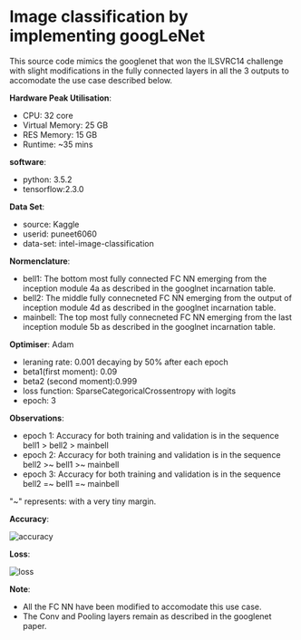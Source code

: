# Image classification by implementing googLeNet

This source code mimics the googlenet that won the ILSVRC14 challenge with slight modifications in the fully connected layers in all the 3 outputs to accomodate the use case described below.

**Hardware Peak Utilisation**:
* CPU: 32 core
* Virtual Memory: 25 GB
* RES Memory: 15 GB
* Runtime: ~35 mins

**software**:
* python: 3.5.2
* tensorflow:2.3.0

**Data Set**:
* source: Kaggle 
* userid: puneet6060 
* data-set: intel-image-classification

**Normenclature**:
* bell1: The bottom most fully connected FC NN emerging from the inception module 4a as described in the googlnet incarnation table.
* bell2: The middle fully connecneted FC NN emerging from the output of inception module 4d as described in the googlnet incarnation table.
* mainbell: The top most fully connecneted FC NN emerging from the last inception module 5b as described in the googlnet incarnation table.

**Optimiser**: Adam
* leraning rate: 0.001 decaying by 50% after each epoch
* beta1(first moment): 0.09
* beta2 (second moment):0.999
* loss function: SparseCategoricalCrossentropy with logits
* epoch: 3

**Observations**:
* epoch 1: Accuracy for both training and validation is in the sequence  bell1 > bell2 > mainbell
* epoch 2: Accuracy for both training and validation is in the sequence  bell2 >~ bell1 >~ mainbell
* epoch 3: Accuracy for both training and validation is in the sequence  bell2 =~ bell1 =~ mainbell

"~" represents: with a very tiny margin.

**Accuracy**:

![accuracy](https://github.com/raufbhat-dev/intel_image_classification/blob/master/GoogleNetAccuracy.png)

**Loss**:

![loss](https://github.com/raufbhat-dev/intel_image_classification/blob/master/GoogleNetLoss.png)

**Note**:
* All the FC NN have been modified to accomodate this use case.
* The Conv and Pooling layers remain as described in the googlenet paper.


